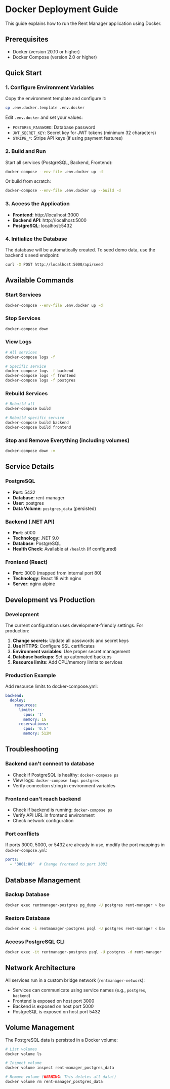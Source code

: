 # Docker Deployment Guide

This guide explains how to run the Rent Manager application using Docker.

## Prerequisites

- Docker (version 20.10 or higher)
- Docker Compose (version 2.0 or higher)

## Quick Start

### 1. Configure Environment Variables

Copy the environment template and configure it:

```bash
cp .env.docker.template .env.docker
```

Edit `.env.docker` and set your values:
- `POSTGRES_PASSWORD`: Database password
- `JWT_SECRET_KEY`: Secret key for JWT tokens (minimum 32 characters)
- `STRIPE_*`: Stripe API keys (if using payment features)

### 2. Build and Run

Start all services (PostgreSQL, Backend, Frontend):

```bash
docker-compose --env-file .env.docker up -d
```

Or build from scratch:

```bash
docker-compose --env-file .env.docker up --build -d
```

### 3. Access the Application

- **Frontend**: http://localhost:3000
- **Backend API**: http://localhost:5000
- **PostgreSQL**: localhost:5432

### 4. Initialize the Database

The database will be automatically created. To seed demo data, use the backend's seed endpoint:

```bash
curl -X POST http://localhost:5000/api/seed
```

## Available Commands

### Start Services
```bash
docker-compose --env-file .env.docker up -d
```

### Stop Services
```bash
docker-compose down
```

### View Logs
```bash
# All services
docker-compose logs -f

# Specific service
docker-compose logs -f backend
docker-compose logs -f frontend
docker-compose logs -f postgres
```

### Rebuild Services
```bash
# Rebuild all
docker-compose build

# Rebuild specific service
docker-compose build backend
docker-compose build frontend
```

### Stop and Remove Everything (including volumes)
```bash
docker-compose down -v
```

## Service Details

### PostgreSQL
- **Port**: 5432
- **Database**: rent-manager
- **User**: postgres
- **Data Volume**: `postgres_data` (persisted)

### Backend (.NET API)
- **Port**: 5000
- **Technology**: .NET 9.0
- **Database**: PostgreSQL
- **Health Check**: Available at `/health` (if configured)

### Frontend (React)
- **Port**: 3000 (mapped from internal port 80)
- **Technology**: React 18 with nginx
- **Server**: nginx alpine

## Development vs Production

### Development
The current configuration uses development-friendly settings. For production:

1. **Change secrets**: Update all passwords and secret keys
2. **Use HTTPS**: Configure SSL certificates
3. **Environment variables**: Use proper secret management
4. **Database backups**: Set up automated backups
5. **Resource limits**: Add CPU/memory limits to services

### Production Example

Add resource limits to docker-compose.yml:

```yaml
backend:
  deploy:
    resources:
      limits:
        cpus: '1'
        memory: 1G
      reservations:
        cpus: '0.5'
        memory: 512M
```

## Troubleshooting

### Backend can't connect to database
- Check if PostgreSQL is healthy: `docker-compose ps`
- View logs: `docker-compose logs postgres`
- Verify connection string in environment variables

### Frontend can't reach backend
- Check if backend is running: `docker-compose ps`
- Verify API URL in frontend environment
- Check network configuration

### Port conflicts
If ports 3000, 5000, or 5432 are already in use, modify the port mappings in `docker-compose.yml`:

```yaml
ports:
  - "3001:80"  # Change frontend to port 3001
```

## Database Management

### Backup Database
```bash
docker exec rentmanager-postgres pg_dump -U postgres rent-manager > backup.sql
```

### Restore Database
```bash
docker exec -i rentmanager-postgres psql -U postgres rent-manager < backup.sql
```

### Access PostgreSQL CLI
```bash
docker exec -it rentmanager-postgres psql -U postgres -d rent-manager
```

## Network Architecture

All services run in a custom bridge network (`rentmanager-network`):
- Services can communicate using service names (e.g., `postgres`, `backend`)
- Frontend is exposed on host port 3000
- Backend is exposed on host port 5000
- PostgreSQL is exposed on host port 5432

## Volume Management

The PostgreSQL data is persisted in a Docker volume:

```bash
# List volumes
docker volume ls

# Inspect volume
docker volume inspect rent-manager_postgres_data

# Remove volume (WARNING: This deletes all data!)
docker volume rm rent-manager_postgres_data
```

